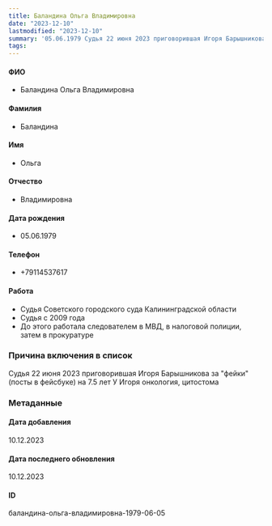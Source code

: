 ```yaml
---
title: Баландина Ольга Владимировна
date: "2023-12-10"
lastmodified: "2023-12-10"
summary: '05.06.1979 Судья 22 июня 2023 приговорившая Игоря Барышникова за "фейки" (посты в фейсбуке) на 7.5 лет.  У Игоря онкология, цитостома'
tags: 
---
```

<!--# pp2-->
<!--## Фигурант-->
<!--### Личные данные-->
#### ФИО
- Баландина Ольга Владимировна
#### Фамилия
- Баландина
#### Имя
- Ольга
#### Отчество
- Владимировна
#### Дата рождения
- 05.06.1979
#### Телефон
- +79114537617
#### Работа
- Судья Советского городского суда Калининградской области
- Судья с 2009 года
- До этого работала следователем в МВД, в налоговой полиции, затем в прокуратуре
### Причина включения в список
Судья 22 июня 2023 приговорившая Игоря Барышникова за "фейки" (посты в фейсбуке) на 7.5 лет
 У Игоря онкология, цитостома
### Метаданные
#### Дата добавления
10.12.2023
#### Дата последнего обновления
10.12.2023
#### ID
баландина-ольга-владимировна-1979-06-05
<!--## END;-->
